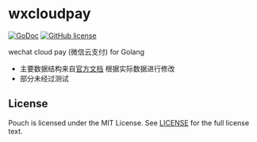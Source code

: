 # wxcloudpay

[![GoDoc](https://godoc.org/github.com/wzshiming/wxcloudpay?status.svg)](https://godoc.org/github.com/wzshiming/wxcloudpay)
[![GitHub license](https://img.shields.io/github/license/wzshiming/wxcloudpay.svg)](https://github.com/wzshiming/wxcloudpay/blob/master/LICENSE)

wechat cloud pay (微信云支付) for Golang

- 主要数据结构来自[官方文档](https://cloud.tencent.com/document/product/569/11609) 根据实际数据进行修改 
- 部分未经过测试


## License

Pouch is licensed under the MIT License. See [LICENSE](https://github.com/wzshiming/wxcloudpay/blob/master/LICENSE) for the full license text.
